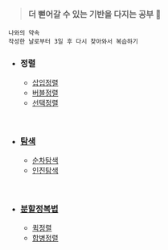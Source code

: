> ### 더 뻗어갈 수 있는 기반을 다지는 공부 🌱

```
나와의 약속
작성한 날로부터 3일 후 다시 찾아와서 복습하기
```

- ### 정렬
    - <a href="https://velog.io/@yulim2/Algorithm-%EC%82%BD%EC%9E%85-%EC%A0%95%EB%A0%AC-Insertion-Sort">삽입정렬</a>
    - <a href="https://velog.io/@yulim2/Algorithm-%EB%B2%84%EB%B8%94-%EC%A0%95%EB%A0%AC-Bubble-Sort">버블정렬</a>
    - <a href="https://velog.io/@yulim2/Algorithm-%EC%84%A0%ED%83%9D-%EC%A0%95%EB%A0%AC-Selection-Sort">선택정렬</a>


<br>

- ### <a href="https://velog.io/@yulim2/Algorithm-%ED%83%90%EC%83%89-Exploring"> 탐색 </a>
    - <a href="https://velog.io/@yulim2/Algorithm-%EC%88%9C%EC%B0%A8%ED%83%90%EC%83%89-Sequential-Search">순차탐색</a>
    - <a href="https://velog.io/@yulim2/Algorithm-%EC%9D%B4%EC%A7%84%ED%83%90%EC%83%89-Binary-Search">인진탐색</a>

<br>

- ### <a href="https://velog.io/@yulim2/Algorithm-%EB%B6%84%ED%95%A0%EC%A0%95%EB%B3%B5%EB%B2%95-Divide-and-Conquer">분할정복법</a>
    - <a href="https://velog.io/@yulim2/Algorithm-%ED%80%B5%EC%A0%95%EB%A0%AC-Quick-Sort">퀵정렬</a>
    - <a href="https://velog.io/@yulim2/Algorithm-%ED%95%A9%EB%B3%91%EC%A0%95%EB%A0%AC-Merge-Sort">합병정렬</a>


